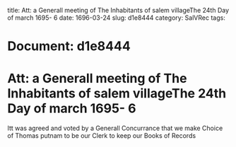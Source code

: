 title: Att: a Generall meeting of The Inhabitants of salem villageThe 24th Day of march 1695- 6
date: 1696-03-24
slug: d1e8444
category: SalVRec
tags: 




# Document: d1e8444


# Att: a Generall meeting of The Inhabitants of salem villageThe 24th Day of march 1695- 6

Itt was agreed and voted by a Generall Concurrance that we make Choice of Thomas putnam to be our Clerk to keep our Books of Records
